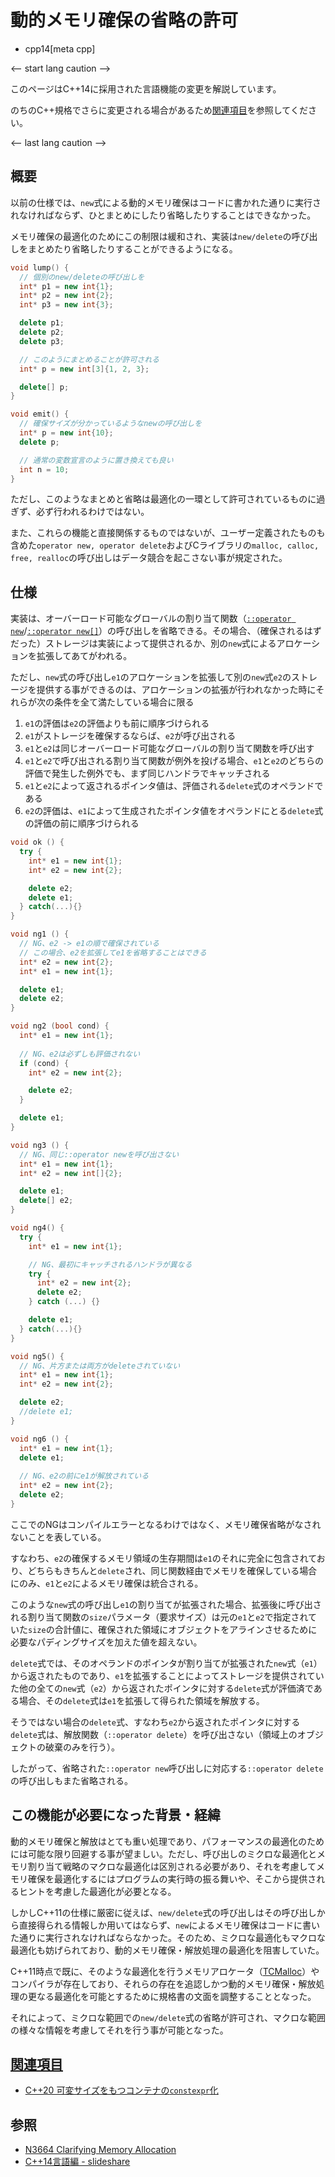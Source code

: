 # 動的メモリ確保の省略の許可
* cpp14[meta cpp]

<-- start lang caution -->

このページはC++14に採用された言語機能の変更を解説しています。

のちのC++規格でさらに変更される場合があるため[関連項目](#relative_page)を参照してください。

<-- last lang caution -->

## 概要

以前の仕様では、`new`式による動的メモリ確保はコードに書かれた通りに実行されなければならず、ひとまとめにしたり省略したりすることはできなかった。

メモリ確保の最適化のためにこの制限は緩和され、実装は`new/delete`の呼び出しをまとめたり省略したりすることができるようになる。

```cpp
void lump() {
  // 個別のnew/deleteの呼び出しを
  int* p1 = new int{1};
  int* p2 = new int{2};
  int* p3 = new int{3};

  delete p1;
  delete p2;
  delete p3;

  // このようにまとめることが許可される
  int* p = new int[3]{1, 2, 3};

  delete[] p;
}

void emit() {
  // 確保サイズが分かっているようなnewの呼び出しを
  int* p = new int{10};
  delete p;

  // 通常の変数宣言のように置き換えても良い
  int n = 10;
}
```

ただし、このようなまとめと省略は最適化の一環として許可されているものに過ぎず、必ず行われるわけではない。

また、これらの機能と直接関係するものではないが、ユーザー定義されたものも含めた`operator new, operator delete`およびCライブラリの`malloc, calloc, free, realloc`の呼び出しはデータ競合を起こさない事が規定された。

## 仕様

実装は、オーバーロード可能なグローバルの割り当て関数（[`::operator new`](/reference/new/op_new.md)/[`::operator new[]`](/reference/new/op_new[].md)）の呼び出しを省略できる。その場合、（確保されるはずだった）ストレージは実装によって提供されるか、別の`new`式によるアロケーションを拡張してあてがわれる。

ただし、`new`式の呼び出し`e1`のアロケーションを拡張して別の`new`式`e2`のストレージを提供する事ができるのは、アロケーションの拡張が行われなかった時にそれらが次の条件を全て満たしている場合に限る

1. `e1`の評価は`e2`の評価よりも前に順序づけられる
2. `e1`がストレージを確保するならば、`e2`が呼び出される
3. `e1`と`e2`は同じオーバーロード可能なグローバルの割り当て関数を呼び出す
4. `e1`と`e2`で呼び出される割り当て関数が例外を投げる場合、`e1`と`e2`のどちらの評価で発生した例外でも、まず同じハンドラでキャッチされる
5. `e1`と`e2`によって返されるポインタ値は、評価される`delete`式のオペランドである
6. `e2`の評価は、`e1`によって生成されたポインタ値をオペランドにとる`delete`式の評価の前に順序づけられる

```cpp
void ok () {
  try {
    int* e1 = new int{1};
    int* e2 = new int{2};

    delete e2;
    delete e1;
  } catch(...){}
}

void ng1 () {
  // NG、e2 -> e1の順で確保されている
  // この場合、e2を拡張してe1を省略することはできる
  int* e2 = new int{2};
  int* e1 = new int{1};

  delete e1;
  delete e2;
}

void ng2 (bool cond) {
  int* e1 = new int{1};
  
  // NG、e2は必ずしも評価されない
  if (cond) {
    int* e2 = new int{2};

    delete e2;
  }

  delete e1;
}

void ng3 () {
  // NG、同じ::operator newを呼び出さない
  int* e1 = new int{1};
  int* e2 = new int[]{2};

  delete e1;
  delete[] e2;
}

void ng4() {
  try {
    int* e1 = new int{1};

    // NG、最初にキャッチされるハンドラが異なる
    try {
      int* e2 = new int{2};
      delete e2;
    } catch (...) {}

    delete e1;
  } catch(...){}
}

void ng5() {
  // NG、片方または両方がdeleteされていない
  int* e1 = new int{1};
  int* e2 = new int{2};

  delete e2;
  //delete e1;
}

void ng6 () {
  int* e1 = new int{1};
  delete e1;
  
  // NG、e2の前にe1が解放されている
  int* e2 = new int{2};
  delete e2;
}
```

ここでのNGはコンパイルエラーとなるわけではなく、メモリ確保省略がなされないことを表している。

すなわち、`e2`の確保するメモリ領域の生存期間は`e1`のそれに完全に包含されており、どちらもきちんと`delete`され、同じ関数経由でメモリを確保している場合にのみ、`e1`と`e2`によるメモリ確保は統合される。

このような`new`式の呼び出し`e1`の割り当てが拡張された場合、拡張後に呼び出される割り当て関数の`size`パラメータ（要求サイズ）は元の`e1`と`e2`で指定されていた`size`の合計値に、確保された領域にオブジェクトをアラインさせるために必要なパディングサイズを加えた値を超えない。

`delete`式では、そのオペランドのポインタが割り当てが拡張された`new`式（`e1`）から返されたものであり、`e1`を拡張することによってストレージを提供されていた他の全ての`new`式（`e2`）から返されたポインタに対する`delete`式が評価済である場合、その`delete`式は`e1`を拡張して得られた領域を解放する。

そうではない場合の`delete`式、すなわち`e2`から返されたポインタに対する`delete`式は、解放関数（`::operator delete`）を呼び出さない（領域上のオブジェクトの破棄のみを行う）。

したがって、省略された`::operator new`呼び出しに対応する`::operator delete`の呼び出しもまた省略される。

## この機能が必要になった背景・経緯

動的メモリ確保と解放はとても重い処理であり、パフォーマンスの最適化のためには可能な限り回避する事が望ましい。ただし、呼び出しのミクロな最適化とメモリ割り当て戦略のマクロな最適化は区別される必要があり、それを考慮してメモリ確保を最適化するにはプログラムの実行時の振る舞いや、そこから提供されるヒントを考慮した最適化が必要となる。

しかしC++11の仕様に厳密に従えば、`new/delete`式の呼び出しはその呼び出しから直接得られる情報しか用いてはならず、`new`によるメモリ確保はコードに書いた通りに実行されなければならなかった。そのため、ミクロな最適化もマクロな最適化も妨げられており、動的メモリ確保・解放処理の最適化を阻害していた。

C++11時点で既に、そのような最適化を行うメモリアロケータ（[TCMalloc](http://goog-perftools.sourceforge.net/doc/tcmalloc.html)）やコンパイラが存在しており、それらの存在を追認しかつ動的メモリ確保・解放処理の更なる最適化を可能とするために規格書の文面を調整することとなった。

それによって、ミクロな範囲での`new/delete`式の省略が許可され、マクロな範囲の様々な情報を考慮してそれを行う事が可能となった。

## <a id="relative-page" href="#relative-page">関連項目</a>

- [C++20 可変サイズをもつコンテナの`constexpr`化](/lang/cpp20/more_constexpr_containers.md)


## 参照

- [N3664 Clarifying Memory Allocation](http://www.open-std.org/jtc1/sc22/wg21/docs/papers/2013/n3664.html)
- [C++14言語編 - slideshare](https://www.slideshare.net/kariya_mitsuru/c14-84084931)